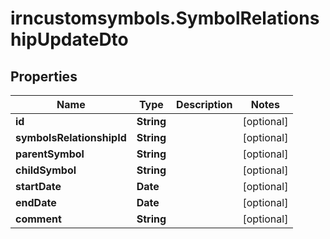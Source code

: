 # irncustomsymbols.SymbolRelationshipUpdateDto

## Properties

Name | Type | Description | Notes
------------ | ------------- | ------------- | -------------
**id** | **String** |  | [optional] 
**symbolsRelationshipId** | **String** |  | [optional] 
**parentSymbol** | **String** |  | [optional] 
**childSymbol** | **String** |  | [optional] 
**startDate** | **Date** |  | [optional] 
**endDate** | **Date** |  | [optional] 
**comment** | **String** |  | [optional] 


